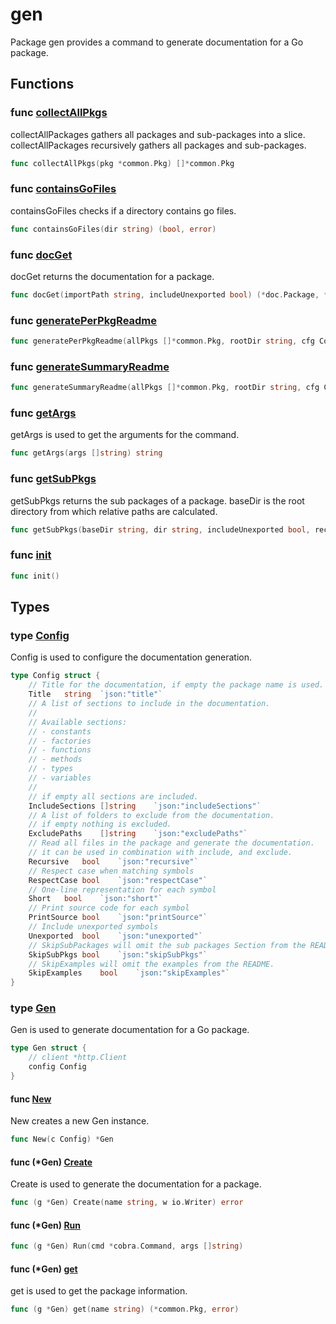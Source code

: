 # gen

Package gen provides a command to generate documentation for a Go package.

## Functions

### func [collectAllPkgs](types.go#L270)

collectAllPackages gathers all packages and sub-packages into a slice.
collectAllPackages recursively gathers all packages and sub-packages.

```go
func collectAllPkgs(pkg *common.Pkg) []*common.Pkg
```

### func [containsGoFiles](run.go#L137)

containsGoFiles checks if a directory contains go files.

```go
func containsGoFiles(dir string) (bool, error)
```

### func [docGet](run.go#L21)

docGet returns the documentation for a package.

```go
func docGet(importPath string, includeUnexported bool) (*doc.Package, *token.FileSet, error)
```

### func [generatePerPkgReadme](types.go#L139)

```go
func generatePerPkgReadme(allPkgs []*common.Pkg, rootDir string, cfg Config)
```

### func [generateSummaryReadme](types.go#L206)

```go
func generateSummaryReadme(allPkgs []*common.Pkg, rootDir string, cfg Config)
```

### func [getArgs](types.go#L256)

getArgs is used to get the arguments for the command.

```go
func getArgs(args []string) string
```

### func [getSubPkgs](run.go#L67)

getSubPkgs returns the sub packages of a package.
baseDir is the root directory from which relative paths are calculated.

```go
func getSubPkgs(baseDir string, dir string, includeUnexported bool, recursive bool, excludePaths []string) ([]common.SubPkg, error)
```

### func [init](run.go#L16)

```go
func init()
```

## Types

### type [Config](types.go#L21)

Config is used to configure the documentation generation.

```go
type Config struct {
	// Title for the documentation, if empty the package name is used.
	Title	string	`json:"title"`
	// A list of sections to include in the documentation.
	//
	// Available sections:
	// - constants
	// - factories
	// - functions
	// - methods
	// - types
	// - variables
	//
	// if empty all sections are included.
	IncludeSections	[]string	`json:"includeSections"`
	// A list of folders to exclude from the documentation.
	// if empty nothing is excluded.
	ExcludePaths	[]string	`json:"excludePaths"`
	// Read all files in the package and generate the documentation.
	// it can be used in combination with include, and exclude.
	Recursive	bool	`json:"recursive"`
	// Respect case when matching symbols
	RespectCase	bool	`json:"respectCase"`
	// One-line representation for each symbol
	Short	bool	`json:"short"`
	// Print source code for each symbol
	PrintSource	bool	`json:"printSource"`
	// Include unexported symbols
	Unexported	bool	`json:"unexported"`
	// SkipSubPackages will omit the sub packages Section from the README.
	SkipSubPkgs	bool	`json:"skipSubPkgs"`
	// SkipExamples will omit the examples from the README.
	SkipExamples	bool	`json:"skipExamples"`
}
```

### type [Gen](types.go#L57)

Gen is used to generate documentation for a Go package.

```go
type Gen struct {
	// client *http.Client
	config Config
}
```

#### func [New](types.go#L63)

New creates a new Gen instance.

```go
func New(c Config) *Gen
```

#### func (*Gen) [Create](types.go#L68)

Create is used to generate the documentation for a package.

```go
func (g *Gen) Create(name string, w io.Writer) error
```

#### func (*Gen) [Run](types.go#L112)

```go
func (g *Gen) Run(cmd *cobra.Command, args []string)
```

#### func (*Gen) [get](types.go#L78)

get is used to get the package information.

```go
func (g *Gen) get(name string) (*common.Pkg, error)
```
